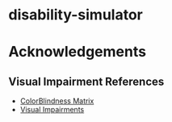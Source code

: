# disability-simulator

# Acknowledgements
## Visual Impairment References
- [ColorBlindness Matrix](https://web.archive.org/web/20081014161121/http:/www.colorjack.com/labs/colormatrix/)
- [Visual Impairments](https://www.perkins.org/what-blindness-really-looks-like/)